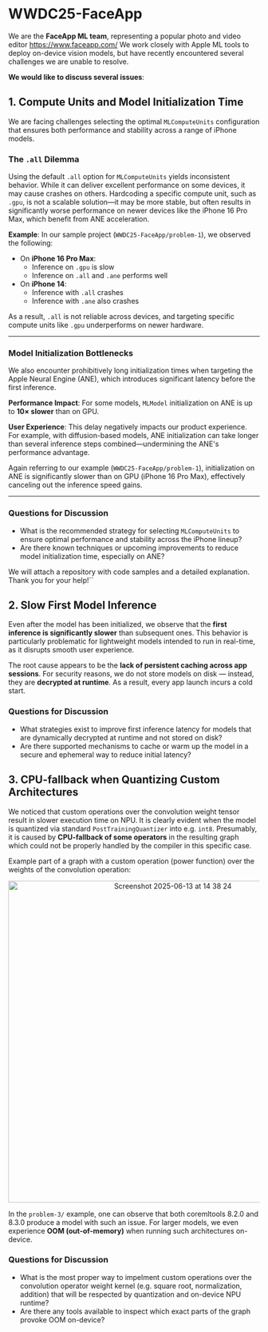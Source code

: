 # WWDC25-FaceApp

We are the **FaceApp ML team**, representing a popular photo and video editor https://www.faceapp.com/
We work closely with Apple ML tools to deploy on-device vision models, but have recently encountered several challenges 
we are unable to resolve.

**We would like to discuss several issues**:

## 1. Compute Units and Model Initialization Time
We are facing challenges selecting the optimal `MLComputeUnits` configuration that ensures both performance and 
stability across a range of iPhone models.
### The `.all` Dilemma
Using the default `.all` option for `MLComputeUnits` yields inconsistent behavior. 
While it can deliver excellent performance on some devices, it may cause crashes on others. 
Hardcoding a specific compute unit, such as `.gpu`, is not a scalable solution—it may be more stable, 
but often results in significantly worse performance on newer devices like the iPhone 16 Pro Max, 
which benefit from ANE acceleration.

**Example**: In our sample project (`WWDC25-FaceApp/problem-1`), we observed the following:

- On **iPhone 16 Pro Max**:
    - Inference on `.gpu` is slow
    - Inference on `.all` and `.ane` performs well
- On **iPhone 14**:
    - Inference with `.all` crashes
    - Inference with `.ane` also crashes

As a result, `.all` is not reliable across devices, and targeting specific compute units like `.gpu` underperforms 
on newer hardware.

---

### Model Initialization Bottlenecks
We also encounter prohibitively long initialization times when targeting the Apple Neural Engine (ANE), 
which introduces significant latency before the first inference.

**Performance Impact**: For some models, `MLModel` initialization on ANE is up to **10× slower** than on GPU.

**User Experience**: This delay negatively impacts our product experience. For example, with diffusion-based models, 
ANE initialization can take longer than several inference steps combined—undermining the ANE's performance advantage.

Again referring to our example (`WWDC25-FaceApp/problem-1`), initialization on ANE is significantly slower than on GPU 
(iPhone 16 Pro Max), effectively canceling out the inference speed gains.

---

### Questions for Discussion

- What is the recommended strategy for selecting `MLComputeUnits` to ensure optimal performance and stability 
across the iPhone lineup?
- Are there known techniques or upcoming improvements to reduce model initialization time, especially on ANE?

We will attach a repository with code samples and a detailed explanation.
Thank you for your help!``

## 2. Slow First Model Inference
Even after the model has been initialized, we observe that the **first inference is significantly slower** than 
subsequent ones. This behavior is particularly problematic for lightweight models intended to run in real-time, 
as it disrupts smooth user experience.

The root cause appears to be the **lack of persistent caching across app sessions**. 
For security reasons, we do not store models on disk — instead, they are **decrypted at runtime**. 
As a result, every app launch incurs a cold start.

### Questions for Discussion

- What strategies exist to improve first inference latency for models that are dynamically decrypted at runtime and 
not stored on disk?
- Are there supported mechanisms to cache or warm up the model in a secure and ephemeral way to reduce initial latency?
  

## 3. CPU-fallback when Quantizing Custom Architectures
We noticed that custom operations over the convolution weight tensor result in slower execution time on NPU. It is clearly evident when the model is quantized via standard `PostTrainingQuantizer` into e.g. `int8`. Presumably, it is caused by **CPU-fallback of some operators** in the resulting graph which could not be properly handled by the compiler in this specific case.

Example part of a graph with a custom operation (power function) over the weights of the convolution operation:

<p align="center">
    <img width="644" alt="Screenshot 2025-06-13 at 14 38 24" src="https://github.com/user-attachments/assets/7a335236-c2ba-4a59-8087-952f8e110678" />
</p>


In the `problem-3/` example, one can observe that both coremltools 8.2.0 and 8.3.0 produce a model with such an issue. For larger models, we even experience **OOM (out-of-memory)** when running such architectures on-device.

### Questions for Discussion

- What is the most proper way to impelment custom operations over the convolution operator weight kernel (e.g. square root, normalization, addition) that will be respected by quantization and on-device NPU runtime?
- Are there any tools available to inspect which exact parts of the graph provoke OOM on-device?



